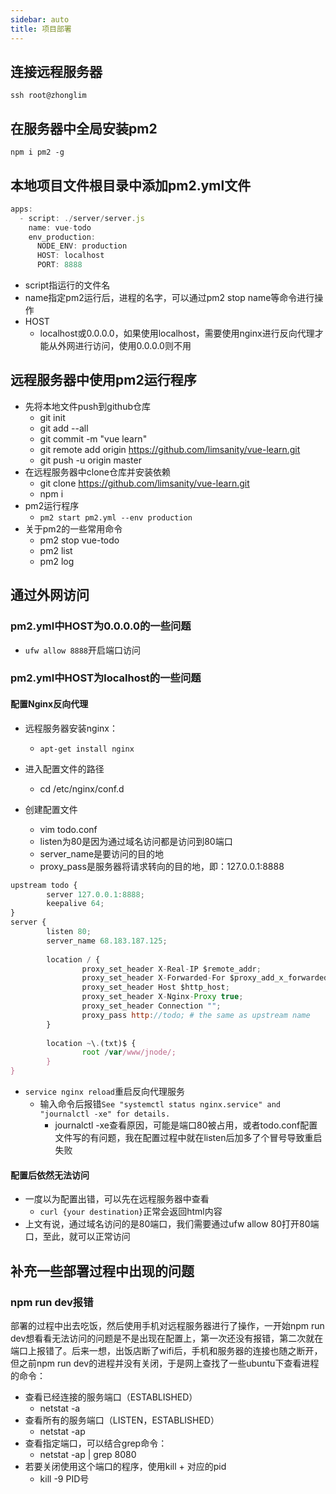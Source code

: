 ```yaml
---
sidebar: auto
title: 项目部署
---
```


## 连接远程服务器

`ssh root@zhonglim`

## 在服务器中全局安装pm2

`npm i pm2 -g`

## 本地项目文件根目录中添加pm2.yml文件

```js
apps:
  - script: ./server/server.js
    name: vue-todo
    env_production:
      NODE_ENV: production
      HOST: localhost
      PORT: 8888
```

- script指运行的文件名
- name指定pm2运行后，进程的名字，可以通过pm2 stop name等命令进行操作
- HOST
  - localhost或0.0.0.0，如果使用localhost，需要使用nginx进行反向代理才能从外网进行访问，使用0.0.0.0则不用

## 远程服务器中使用pm2运行程序

- 先将本地文件push到github仓库
  - git init
  - git add --all
  - git commit -m "vue learn"
  - git remote add origin https://github.com/limsanity/vue-learn.git
  - git push -u origin master
- 在远程服务器中clone仓库并安装依赖
  - git clone  https://github.com/limsanity/vue-learn.git
  - npm i
- pm2运行程序
  - `pm2 start pm2.yml --env production`
- 关于pm2的一些常用命令
  - pm2 stop vue-todo
  - pm2 list
  - pm2 log

## 通过外网访问

### pm2.yml中HOST为0.0.0.0的一些问题

- `ufw allow 8888`开启端口访问

### pm2.yml中HOST为localhost的一些问题

#### 配置Nginx反向代理

- 远程服务器安装nginx：
  - `apt-get install nginx`

- 进入配置文件的路径
  - cd /etc/nginx/conf.d
- 创建配置文件
  - vim todo.conf
  - listen为80是因为通过域名访问都是访问到80端口
  - server_name是要访问的目的地
  - proxy_pass是服务器将请求转向的目的地，即：127.0.0.1:8888

```js
upstream todo {                                                             
        server 127.0.0.1:8888;                                              
        keepalive 64;                                                       
}                                                                           
server {                                                                    
        listen 80;                                                          
        server_name 68.183.187.125;                                         
                                                                            
        location / {                                                        
                proxy_set_header X-Real-IP $remote_addr;                    
                proxy_set_header X-Forwarded-For $proxy_add_x_forwarded_for;
                proxy_set_header Host $http_host;                           
                proxy_set_header X-Nginx-Proxy true;                        
                proxy_set_header Connection "";                             
                proxy_pass http://todo; # the same as upstream name         
        }                                                                   
                                                                            
        location ~\.(txt)$ {                                                
                root /var/www/jnode/;                                       
        }                                                                   
}                                                                           
```

- `service nginx reload`重启反向代理服务
  - 输入命令后报错`See "systemctl status nginx.service" and "journalctl -xe" for details.`
    - journalctl -xe查看原因，可能是端口80被占用，或者todo.conf配置文件写的有问题，我在配置过程中就在listen后加多了个冒号导致重启失败

#### 配置后依然无法访问

- 一度以为配置出错，可以先在远程服务器中查看
  - `curl {your destination}`正常会返回html内容
- 上文有说，通过域名访问的是80端口，我们需要通过ufw allow 80打开80端口，至此，就可以正常访问

## 补充一些部署过程中出现的问题

### npm run dev报错

部署的过程中出去吃饭，然后使用手机对远程服务器进行了操作，一开始npm run dev想看看无法访问的问题是不是出现在配置上，第一次还没有报错，第二次就在端口上报错了。后来一想，出饭店断了wifi后，手机和服务器的连接也随之断开，但之前npm run dev的进程并没有关闭，于是网上查找了一些ubuntu下查看进程的命令：

- 查看已经连接的服务端口（ESTABLISHED）
  - netstat -a
- 查看所有的服务端口（LISTEN，ESTABLISHED）
  - netstat -ap
- 查看指定端口，可以结合grep命令：
  - netstat -ap | grep 8080
- 若要关闭使用这个端口的程序，使用kill + 对应的pid
  - kill -9 PID号